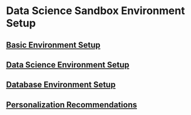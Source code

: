 # Data Science Sandbox Environment Setup
## [Basic Environment Setup](./Sandbox_Build_Scripts/Basic_Env.sh)
## [Data Science Environment Setup](./Sandbox_Build_Scripts/Data_Science_Env.sh) 
## [Database Environment Setup](./Sandbox_Build_Scripts/Databases_Env.sh)
## [Personalization Recommendations](./Personalize.md)